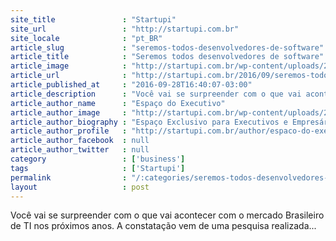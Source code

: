 ```yaml
---
site_title               : "Startupi"
site_url                 : "http://startupi.com.br"
site_locale              : "pt_BR"
article_slug             : "seremos-todos-desenvolvedores-de-software"
article_title            : "Seremos todos desenvolvedores de software"
article_image            : "http://startupi.com.br/wp-content/uploads/2016/09/Software.jpg"
article_url              : "http://startupi.com.br/2016/09/seremos-todos-desenvolvedores-de-software/"
article_published_at     : "2016-09-28T16:40:07-03:00"
article_description      : "Você vai se surpreender com o que vai acontecer com o mercado Brasileiro de TI nos próximos anos. A constatação vem de uma pesquisa realizada..."
article_author_name      : "Espaço do Executivo"
article_author_image     : "http://startupi.com.br/wp-content/uploads/2015/10/Espaço-do-Executivo_avatar_1444057947-170x170.jpg"
article_author_biography : "Espaço Exclusivo para Executivos e Empresários transmitirem conhecimento, experiência sobre carreira no mercado corporativo, transição de carreira de executivo para empreendedor, dicas e mentoria para quem está iniciando como Startups ou precisa se capacitar para tornar-se um Gestor."
article_author_profile   : "http://startupi.com.br/author/espaco-do-executivo/"
article_author_facebook  : null
article_author_twitter   : null
category                 : ['business']
tags                     : ['Startupi']
permalink                : "/:categories/seremos-todos-desenvolvedores-de-software/"
layout                   : post
---
```


Você vai se surpreender com o que vai acontecer com o mercado Brasileiro de TI nos próximos anos. A constatação vem de uma pesquisa realizada...
